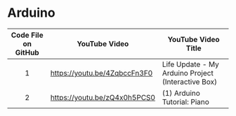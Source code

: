 # Arduino

| Code File on GitHub | YouTube Video | YouTube Video Title |
| :---: | ------------- | ------------- |
| 1 | https://youtu.be/4ZqbccFn3F0 | Life Update - My Arduino Project (Interactive Box) |
| 2 | https://youtu.be/zQ4x0h5PCS0 | (1) Arduino Tutorial: Piano |
